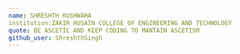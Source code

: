```yaml
---
name: SHRESHTH KUSHWAHA
institution:ZAKIR HUSAIN COLLEGE OF ENGINEERING AND TECHNOLOGY
quote: BE ASCETIC AND KEEP CODING TO MANTAIN ASCETISM 
github_user: ShreshthSingh
---
```

